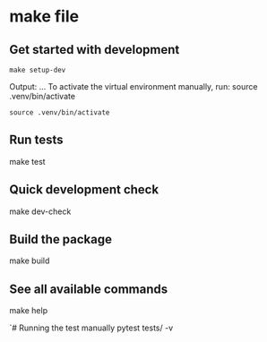 # make file
## Get started with development
```shell
make setup-dev
```
Output:
...
To activate the virtual environment manually, run: 
  source .venv/bin/activate

```shell
source .venv/bin/activate
```
## Run tests
make test

## Quick development check
make dev-check

## Build the package
make build

## See all available commands
make help

`# Running the test manually
pytest tests/ -v